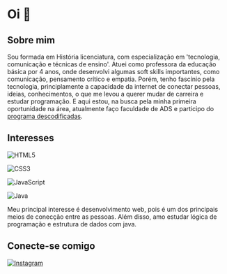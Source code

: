 # Oi 👋

## Sobre mim

 Sou formada em História licenciatura, com especialização em 'tecnologia, comunicação e técnicas de ensino'. Atuei como professora da educação básica por 4 anos, onde desenvolvi algumas soft skills importantes, como comunicação, pensamento crítico e empatia. Porém, tenho fascínio pela tecnologia, principlamente a capacidade da internet de conectar pessoas, ideias, conhecimentos, o que me levou a querer mudar de carreira e estudar programação. E aqui estou, na busca pela minha primeira oportunidade na área, atualmente faço faculdade de ADS e participo do [programa descodificadas](https://descodificadas.com.br/).

## Interesses

![HTML5](https://img.shields.io/badge/html5-%23E34F26.svg?style=for-the-badge&logo=html5&logoColor=white)

![CSS3](https://img.shields.io/badge/css3-%231572B6.svg?style=for-the-badge&logo=css3&logoColor=white)

![JavaScript](https://img.shields.io/badge/javascript-%23323330.svg?style=for-the-badge&logo=javascript&logoColor=%23F7DF1E)

![Java](https://img.shields.io/badge/java-%23ED8B00.svg?style=for-the-badge&logo=openjdk&logoColor=white)

Meu principal interesse é desenvolvimento web, pois é um dos principais meios de conecção entre as pessoas. Além disso, amo estudar lógica de programação e estrutura de dados com java.

## Conecte-se comigo 

[![Instagram](https://img.shields.io/badge/Instagram-000?style=for-the-badge&logo=instagram&logoColor=00)](https://instagram.com/jeh_zucco?igshid=OGQ5ZDc2ODk2ZA==)


